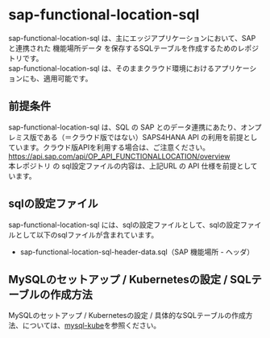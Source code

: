 # sap-functional-location-sql
sap-functional-location-sql は、主にエッジアプリケーションにおいて、SAPと連携された 機能場所データ を保存するSQLテーブルを作成するためのレポジトリです。  
sap-functional-location-sql は、そのままクラウド環境におけるアプリケーションにも、適用可能です。  

## 前提条件  
sap-functional-location-sql は、SQL の SAP とのデータ連携にあたり、オンプレミス版である（＝クラウド版ではない）SAPS4HANA API の利用を前提としています。クラウド版APIを利用する場合は、ご注意ください。  
https://api.sap.com/api/OP_API_FUNCTIONALLOCATION/overview  
本レポジトリ の sql設定ファイルの内容は、上記URL の API 仕様を前提としています。  

## sqlの設定ファイル
sap-functional-location-sql には、sqlの設定ファイルとして、sqlの設定ファイルとして以下のsqlファイルが含まれています。  

* sap-functional-location-sql-header-data.sql（SAP 機能場所 - ヘッダ）

## MySQLのセットアップ / Kubernetesの設定 / SQLテーブルの作成方法
MySQLのセットアップ / Kubernetesの設定 / 具体的なSQLテーブルの作成方法、については、[mysql-kube](https://github.com/latonaio/mysql-kube)を参照ください。